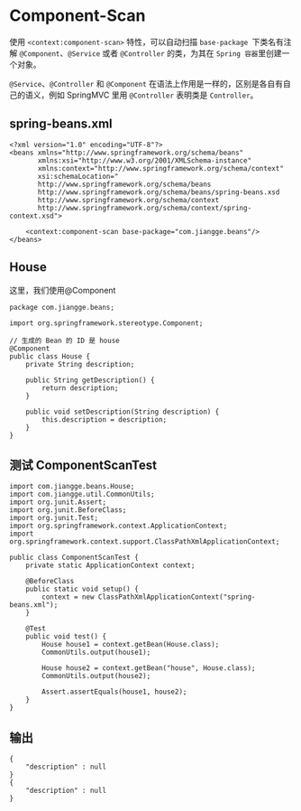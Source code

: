 # Component-Scan

使用 `<context:component-scan>` 特性，可以自动扫描 `base-package `下类名有注解 `@Component`、`@Service` 或者 `@Controller` 的类，为其在 `Spring 容器`里创建一个对象。

`@Service`、`@Controller` 和 `@Component` 在语法上作用是一样的，区别是各自有自己的语义，例如 SpringMVC 里用 `@Controller` 表明类是 `Controller`。

## spring-beans.xml


```
<?xml version="1.0" encoding="UTF-8"?>
<beans xmlns="http://www.springframework.org/schema/beans"
       xmlns:xsi="http://www.w3.org/2001/XMLSchema-instance"
       xmlns:context="http://www.springframework.org/schema/context"
       xsi:schemaLocation="
       http://www.springframework.org/schema/beans
       http://www.springframework.org/schema/beans/spring-beans.xsd
       http://www.springframework.org/schema/context
       http://www.springframework.org/schema/context/spring-context.xsd">

    <context:component-scan base-package="com.jiangge.beans"/>
</beans>
```

## House

这里，我们使用@Component

```
package com.jiangge.beans;

import org.springframework.stereotype.Component;

// 生成的 Bean 的 ID 是 house
@Component
public class House {
    private String description;

    public String getDescription() {
        return description;
    }

    public void setDescription(String description) {
        this.description = description;
    }
}
```

## 测试 ComponentScanTest

```
import com.jiangge.beans.House;
import com.jiangge.util.CommonUtils;
import org.junit.Assert;
import org.junit.BeforeClass;
import org.junit.Test;
import org.springframework.context.ApplicationContext;
import org.springframework.context.support.ClassPathXmlApplicationContext;

public class ComponentScanTest {
    private static ApplicationContext context;

    @BeforeClass
    public static void setup() {
        context = new ClassPathXmlApplicationContext("spring-beans.xml");
    }

    @Test
    public void test() {
        House house1 = context.getBean(House.class);
        CommonUtils.output(house1);

        House house2 = context.getBean("house", House.class);
        CommonUtils.output(house2);

        Assert.assertEquals(house1, house2);
    }
}
```

## 输出


```
{
    "description" : null
}
{
    "description" : null
}
```


